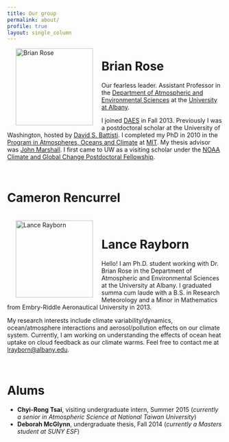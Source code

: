 ```yaml
---
title: Our group
permalink: about/
profile: true
layout: single_column
---
```




<img src="{{ site.baseurl }}/images/Brian-Rose.png" alt="Brian Rose" style="width: 180px;" align="left" hspace="20"/>

# Brian Rose
Our fearless leader. Assistant Professor in the [Department of Atmospheric and Environmental Sciences](http://www.albany.edu/atmos/index.php) at the [University at Albany](http://www.albany.edu).

I joined [DAES](http://www.albany.edu/atmos/index.php) in Fall 2013. Previously I was a postdoctoral scholar at the University of Washington, hosted by [David S. Battisti](http://www.atmos.washington.edu/~david/). I completed my PhD in 2010 in the [Program in Atmospheres, Oceans and Climate](http://eaps-www.mit.edu/paoc/) at [MIT](http://www.mit.edu/).  My thesis advisor was [John Marshall](http://eaps-www.mit.edu/paoc/people/john-marshall). I first came to UW as a visiting scholar under the [NOAA Climate and Global Change Postdoctoral Fellowship](http://www.vsp.ucar.edu/cgc/index.html).

<br>

# Cameron Rencurrel

<br>

<img src="{{ site.baseurl }}/images/LanceRayborn.jpg" alt="Lance Rayborn" style="width: 180px;" align="left" hspace="20"/>

# Lance Rayborn
Hello! I am Ph.D. student working with Dr. Brian Rose in the Department of Atmospheric and Environmental Sciences at the University at Albany. I graduated summa cum laude with a B.S. in Research Meteorology and a Minor in Mathematics from Embry-Riddle Aeronautical University in 2013. 

My research interests include climate variability/dynamics, ocean/atmosphere interactions and aerosol/pollution effects on our climate system. Currently, I am working on understanding the effects of ocean heat uptake on cloud feedback as our climate warms. 
Feel free to contact me at <lrayborn@albany.edu>. 

<br>

# Alums

- **Chyi-Rong Tsai**, visiting undergraduate intern, Summer 2015 (*currently a senior in Atmospheric Science at National Taiwan University*)
- **Deborah McGlynn**, undergraduate thesis, Fall 2014 (*currently a Masters student at SUNY ESF*)